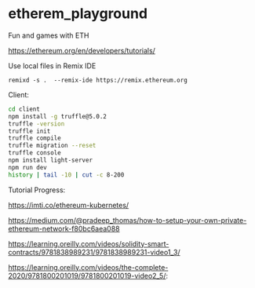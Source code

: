# etherem_playground
Fun and games with ETH

https://ethereum.org/en/developers/tutorials/


Use local files in Remix IDE

```remixd -s .  --remix-ide https://remix.ethereum.org```

Client:

```bash
cd client
npm install -g truffle@5.0.2
truffle -version
truffle init
truffle compile
truffle migration --reset
truffle console
npm install light-server
npm run dev
history | tail -10 | cut -c 8-200

```

Tutorial Progress:

https://imti.co/ethereum-kubernetes/

https://medium.com/@pradeep_thomas/how-to-setup-your-own-private-ethereum-network-f80bc6aea088

https://learning.oreilly.com/videos/solidity-smart-contracts/9781838989231/9781838989231-video1_3/

https://learning.oreilly.com/videos/the-complete-2020/9781800201019/9781800201019-video2_5/:
